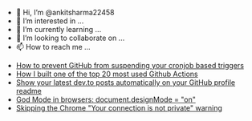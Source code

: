 - 👋 Hi, I’m @ankitsharma22458
- 👀 I’m interested in ...
- 🌱 I’m currently learning ...
- 💞️ I’m looking to collaborate on ...
- 📫 How to reach me ...

<!---
ankitsharma22458/ankitsharma22458 is a ✨ special ✨ repository because its `README.md` (this file) appears on your GitHub profile.
You can click the Preview link to take a look at your changes.
--->

<!-- BLOG-POST-LIST:START -->
- [How to prevent GitHub from suspending your cronjob based triggers](https://forem.com/gautamkrishnar/how-to-prevent-github-from-suspending-your-cronjob-based-triggers-knf)
- [How I built one of the top 20 most used Github Actions](https://www.gautamkrishnar.com/how-i-built-one-of-the-top-20-most-used-github-actions/)
- [Show your latest dev.to posts automatically on your GitHub profile readme](https://forem.com/gautamkrishnar/show-your-latest-dev-to-posts-automatically-in-your-github-profile-readme-3nk8)
- [God Mode in browsers: document.designMode = &quot;on&quot;](https://forem.com/gautamkrishnar/god-mode-in-browsers-document-designmode-on-2pmo)
- [Skipping the Chrome &quot;Your connection is not private&quot; warning](https://forem.com/gautamkrishnar/quickbits-1-skipping-the-chrome-your-connection-is-not-private-warning-4kp1)
<!-- BLOG-POST-LIST:END -->
